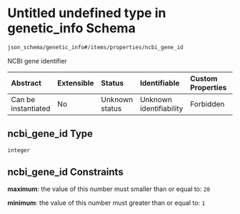 # Untitled undefined type in genetic\_info Schema

```txt
json_schema/genetic_info#/items/properties/ncbi_gene_id
```

NCBI gene identifier

| Abstract            | Extensible | Status         | Identifiable            | Custom Properties | Additional Properties | Access Restrictions | Defined In                                                                               |
| :------------------ | :--------- | :------------- | :---------------------- | :---------------- | :-------------------- | :------------------ | :--------------------------------------------------------------------------------------- |
| Can be instantiated | No         | Unknown status | Unknown identifiability | Forbidden         | Allowed               | none                | [genetic\_info.schema.json\*](../../out/genetic_info.schema.json "open original schema") |

## ncbi\_gene\_id Type

`integer`

## ncbi\_gene\_id Constraints

**maximum**: the value of this number must smaller than or equal to: `20`

**minimum**: the value of this number must greater than or equal to: `1`
